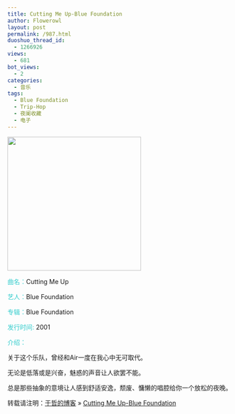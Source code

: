 ```yaml
---
title: Cutting Me Up-Blue Foundation
author: Flowerowl
layout: post
permalink: /987.html
duoshuo_thread_id:
  - 1266926
views:
  - 681
bot_views:
  - 2
categories:
  - 音乐
tags:
  - Blue Foundation
  - Trip-Hop
  - 夜阑收藏
  - 电子
---
```

[<img class="alignright size-full wp-image-988" title="Blue Foundation" src="http://lazynight.me/wp-content/uploads/2011/11/a0.jpg" alt="" width="300" height="300" />][1]

<span style="color: #33cccc;">曲名：</span>Cutting Me Up

<span style="color: #33cccc;">艺人：</span>Blue Foundation

<span style="color: #33cccc;">专辑：</span>Blue Foundation

<span style="color: #33cccc;">发行时间:</span> 2001

<span style="color: #33cccc;">介绍：</span>

关于这个乐队，曾经和Air一度在我心中无可取代。

无论是低落或是兴奋，魅惑的声音让人欲罢不能。

总是那些抽象的意境让人感到舒适安逸，颓废、慵懒的唱腔给你一个放松的夜晚。

转载请注明：[于哲的博客][2] &raquo; [Cutting Me Up-Blue Foundation][3]

 [1]: http://lazynight.me/wp-content/uploads/2011/11/a0.jpg
 [2]: http://lazynight.me
 [3]: http://lazynight.me/987.html
